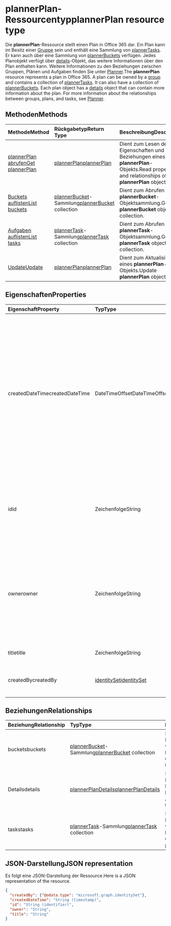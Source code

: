 # <a name="plannerplan-resource-type"></a><span data-ttu-id="edd30-101">plannerPlan-Ressourcentyp</span><span class="sxs-lookup"><span data-stu-id="edd30-101">plannerPlan resource type</span></span>

<span data-ttu-id="edd30-p101">Die **plannerPlan**-Ressource stellt einen Plan in Office 365 dar. Ein Plan kann im Besitz einer [Gruppe](group.md) sein und enthält eine Sammlung von [plannerTasks](plannerTask.md). Er kann auch über eine Sammlung von [plannerBuckets](plannerBucket.md) verfügen. Jedes Planobjekt verfügt über [details](plannerPlanDetails.md)-Objekt, das weitere Informationen über den Plan enthalten kann. Weitere Informationen zu den Beziehungen zwischen Gruppen, Plänen und Aufgaben finden Sie unter [Planner](planner_overview.md).</span><span class="sxs-lookup"><span data-stu-id="edd30-p101">The **plannerPlan** resource represents a plan in Office 365. A plan can be owned by a [group](group.md) and contains a collection of [plannerTasks](plannerTask.md). It can also have a collection of [plannerBuckets](plannerBucket.md). Each plan object has a [details](plannerPlanDetails.md) object that can contain more information about the plan. For more information about the relationships between groups, plans, and tasks, see [Planner](planner_overview.md).</span></span>

## <a name="methods"></a><span data-ttu-id="edd30-107">Methoden</span><span class="sxs-lookup"><span data-stu-id="edd30-107">Methods</span></span>

| <span data-ttu-id="edd30-108">Methode</span><span class="sxs-lookup"><span data-stu-id="edd30-108">Method</span></span>           | <span data-ttu-id="edd30-109">Rückgabetyp</span><span class="sxs-lookup"><span data-stu-id="edd30-109">Return Type</span></span>    |<span data-ttu-id="edd30-110">Beschreibung</span><span class="sxs-lookup"><span data-stu-id="edd30-110">Description</span></span>|
|:---------------|:--------|:----------|
|[<span data-ttu-id="edd30-111">plannerPlan abrufen</span><span class="sxs-lookup"><span data-stu-id="edd30-111">Get plannerPlan</span></span>](../api/plannerplan_get.md) | [<span data-ttu-id="edd30-112">plannerPlan</span><span class="sxs-lookup"><span data-stu-id="edd30-112">plannerPlan</span></span>](plannerplan.md) |<span data-ttu-id="edd30-113">Dient zum Lesen der Eigenschaften und Beziehungen eines **plannerPlan**-Objekts.</span><span class="sxs-lookup"><span data-stu-id="edd30-113">Read properties and relationships of **plannerPlan** object.</span></span>|
|[<span data-ttu-id="edd30-114">Buckets auflisten</span><span class="sxs-lookup"><span data-stu-id="edd30-114">List buckets</span></span>](../api/plannerplan_list_buckets.md) |<span data-ttu-id="edd30-115">[plannerBucket](plannerbucket.md)-Sammlung</span><span class="sxs-lookup"><span data-stu-id="edd30-115">[plannerBucket](plannerbucket.md) collection</span></span>| <span data-ttu-id="edd30-116">Dient zum Abrufen einer **plannerBucket**-Objektsammlung.</span><span class="sxs-lookup"><span data-stu-id="edd30-116">Get a **plannerBucket** object collection.</span></span>|
|[<span data-ttu-id="edd30-117">Aufgaben auflisten</span><span class="sxs-lookup"><span data-stu-id="edd30-117">List tasks</span></span>](../api/plannerplan_list_tasks.md) |<span data-ttu-id="edd30-118">[plannerTask](plannertask.md)-Sammlung</span><span class="sxs-lookup"><span data-stu-id="edd30-118">[plannerTask](plannertask.md) collection</span></span>| <span data-ttu-id="edd30-119">Dient zum Abrufen einer **plannerTask**-Objektsammlung.</span><span class="sxs-lookup"><span data-stu-id="edd30-119">Get a **plannerTask** object collection.</span></span>|
|[<span data-ttu-id="edd30-120">Update</span><span class="sxs-lookup"><span data-stu-id="edd30-120">Update</span></span>](../api/plannerplan_update.md) | [<span data-ttu-id="edd30-121">plannerPlan</span><span class="sxs-lookup"><span data-stu-id="edd30-121">plannerPlan</span></span>](plannerplan.md) |<span data-ttu-id="edd30-122">Dient zum Aktualisieren eines **plannerPlan**-Objekts.</span><span class="sxs-lookup"><span data-stu-id="edd30-122">Update **plannerPlan** object.</span></span> |

## <a name="properties"></a><span data-ttu-id="edd30-123">Eigenschaften</span><span class="sxs-lookup"><span data-stu-id="edd30-123">Properties</span></span>
| <span data-ttu-id="edd30-124">Eigenschaft</span><span class="sxs-lookup"><span data-stu-id="edd30-124">Property</span></span>     | <span data-ttu-id="edd30-125">Typ</span><span class="sxs-lookup"><span data-stu-id="edd30-125">Type</span></span>   |<span data-ttu-id="edd30-126">Beschreibung</span><span class="sxs-lookup"><span data-stu-id="edd30-126">Description</span></span>|
|:---------------|:--------|:----------|
|<span data-ttu-id="edd30-127">createdDateTime</span><span class="sxs-lookup"><span data-stu-id="edd30-127">createdDateTime</span></span>|<span data-ttu-id="edd30-128">DateTimeOffset</span><span class="sxs-lookup"><span data-stu-id="edd30-128">DateTimeOffset</span></span>|<span data-ttu-id="edd30-p102">Schreibgeschützt. Datum und Uhrzeit der Erstellung des Plans. Der Timestamp-Typ stellt die Datums- und Uhrzeitinformationen mithilfe des ISO 8601-Formats dar und wird immer in UTC-Zeit angegeben. Mitternacht UTC-Zeit am 1. Januar 2014 würde z. B. wie folgt aussehen: `'2014-01-01T00:00:00Z'`</span><span class="sxs-lookup"><span data-stu-id="edd30-p102">Read-only. Date and time at which the plan is created. The Timestamp type represents date and time information using ISO 8601 format and is always in UTC time. For example, midnight UTC on Jan 1, 2014 would look like this: `'2014-01-01T00:00:00Z'`</span></span>|
|<span data-ttu-id="edd30-133">id</span><span class="sxs-lookup"><span data-stu-id="edd30-133">id</span></span>|<span data-ttu-id="edd30-134">Zeichenfolge</span><span class="sxs-lookup"><span data-stu-id="edd30-134">String</span></span>| <span data-ttu-id="edd30-135">Schreibgeschützt.</span><span class="sxs-lookup"><span data-stu-id="edd30-135">Read-only.</span></span> <span data-ttu-id="edd30-136">ID des Plans.</span><span class="sxs-lookup"><span data-stu-id="edd30-136">ID of the plan.</span></span> <span data-ttu-id="edd30-137">Es ist eine 28 Zeichen lang und Groß-/Kleinschreibung beachtet.</span><span class="sxs-lookup"><span data-stu-id="edd30-137">It is 28 characters long and case-sensitive.</span></span> <span data-ttu-id="edd30-138">[Format Validierung](planner_identifiers_disclaimer.md) erfolgt für den Dienst.</span><span class="sxs-lookup"><span data-stu-id="edd30-138">[Format validation](planner_identifiers_disclaimer.md) is done on the service.</span></span>|
|<span data-ttu-id="edd30-139">owner</span><span class="sxs-lookup"><span data-stu-id="edd30-139">owner</span></span>|<span data-ttu-id="edd30-140">Zeichenfolge</span><span class="sxs-lookup"><span data-stu-id="edd30-140">String</span></span>|<span data-ttu-id="edd30-141">Die ID der [Gruppe](group.md) , die den Plan besitzt.</span><span class="sxs-lookup"><span data-stu-id="edd30-141">ID of the [Group](group.md) that owns the plan.</span></span> <span data-ttu-id="edd30-142">Eine gültige Gruppe muss vorhanden sein, bevor Sie dieses Feld festgelegt werden kann.</span><span class="sxs-lookup"><span data-stu-id="edd30-142">A valid group must exist before this field can be set.</span></span> <span data-ttu-id="edd30-143">Diese Eigenschaft kann nicht aktualisiert werden, nachdem er festgelegt wurde.</span><span class="sxs-lookup"><span data-stu-id="edd30-143">After it is set, this property can’t be updated.</span></span>|
|<span data-ttu-id="edd30-144">title</span><span class="sxs-lookup"><span data-stu-id="edd30-144">title</span></span>|<span data-ttu-id="edd30-145">Zeichenfolge</span><span class="sxs-lookup"><span data-stu-id="edd30-145">String</span></span>|<span data-ttu-id="edd30-p105">Erforderlich.  Der Titel des Plans.</span><span class="sxs-lookup"><span data-stu-id="edd30-p105">Required. Title of the plan.</span></span>|
|<span data-ttu-id="edd30-148">createdBy</span><span class="sxs-lookup"><span data-stu-id="edd30-148">createdBy</span></span>|[<span data-ttu-id="edd30-149">identitySet</span><span class="sxs-lookup"><span data-stu-id="edd30-149">identitySet</span></span>](identityset.md)|<span data-ttu-id="edd30-p106">Schreibgeschützt. Der Benutzer, der den Plan erstellt hat.</span><span class="sxs-lookup"><span data-stu-id="edd30-p106">Read-only. The user who created the plan.</span></span>|

## <a name="relationships"></a><span data-ttu-id="edd30-152">Beziehungen</span><span class="sxs-lookup"><span data-stu-id="edd30-152">Relationships</span></span>
| <span data-ttu-id="edd30-153">Beziehung</span><span class="sxs-lookup"><span data-stu-id="edd30-153">Relationship</span></span> | <span data-ttu-id="edd30-154">Typ</span><span class="sxs-lookup"><span data-stu-id="edd30-154">Type</span></span>   |<span data-ttu-id="edd30-155">Beschreibung</span><span class="sxs-lookup"><span data-stu-id="edd30-155">Description</span></span>|
|:---------------|:--------|:----------|
|<span data-ttu-id="edd30-156">buckets</span><span class="sxs-lookup"><span data-stu-id="edd30-156">buckets</span></span>|<span data-ttu-id="edd30-157">[plannerBucket](plannerbucket.md)-Sammlung</span><span class="sxs-lookup"><span data-stu-id="edd30-157">[plannerBucket](plannerbucket.md) collection</span></span>| <span data-ttu-id="edd30-p107">Schreibgeschützt. Lässt Nullwerte zu. Sammlung von Buckets im Plan.</span><span class="sxs-lookup"><span data-stu-id="edd30-p107">Read-only. Nullable. Collection of buckets in the plan.</span></span>|
|<span data-ttu-id="edd30-161">Details</span><span class="sxs-lookup"><span data-stu-id="edd30-161">details</span></span>|[<span data-ttu-id="edd30-162">plannerPlanDetails</span><span class="sxs-lookup"><span data-stu-id="edd30-162">plannerPlanDetails</span></span>](plannerplandetails.md)| <span data-ttu-id="edd30-p108">Schreibgeschützt. Lässt Nullwerte zu. Weitere Details über den Plan.</span><span class="sxs-lookup"><span data-stu-id="edd30-p108">Read-only. Nullable. Additional details about the plan.</span></span>|
|<span data-ttu-id="edd30-166">tasks</span><span class="sxs-lookup"><span data-stu-id="edd30-166">tasks</span></span>|<span data-ttu-id="edd30-167">[plannerTask](plannertask.md)-Sammlung</span><span class="sxs-lookup"><span data-stu-id="edd30-167">[plannerTask](plannertask.md) collection</span></span>| <span data-ttu-id="edd30-p109">Schreibgeschützt. Lässt Nullwerte zu. Sammlung von Aufgaben im Plan.</span><span class="sxs-lookup"><span data-stu-id="edd30-p109">Read-only. Nullable. Collection of tasks in the plan.</span></span>|

## <a name="json-representation"></a><span data-ttu-id="edd30-171">JSON-Darstellung</span><span class="sxs-lookup"><span data-stu-id="edd30-171">JSON representation</span></span>

<span data-ttu-id="edd30-172">Es folgt eine JSON-Darstellung der Ressource.</span><span class="sxs-lookup"><span data-stu-id="edd30-172">Here is a JSON representation of the resource.</span></span>

<!-- {
  "blockType": "resource",
  "baseType": "microsoft.graph.entity",
  "optionalProperties": [

  ],
  "@odata.type": "microsoft.graph.plannerPlan"
}-->

```json
{
  "createdBy": {"@odata.type": "microsoft.graph.identitySet"},
  "createdDateTime": "String (timestamp)",
  "id": "String (identifier)",
  "owner": "String",
  "title": "String"
}

```

<!-- uuid: 8fcb5dbc-d5aa-4681-8e31-b001d5168d79
2015-10-25 14:57:30 UTC -->
<!-- {
  "type": "#page.annotation",
  "description": "plannerPlan resource",
  "keywords": "",
  "section": "documentation",
  "tocPath": ""
}-->